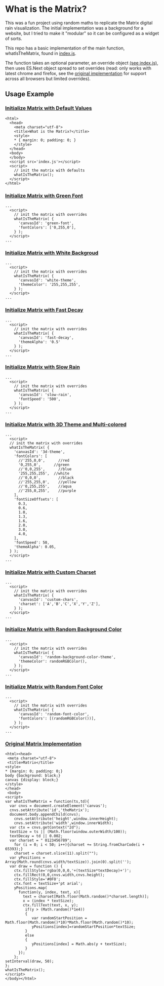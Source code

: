 # What is the Matrix?

This was a fun project using random maths to replicate the Matrix digital rain visualization.  The initial implementation was a background for a website, but I tried to make it "modular" so it can be configured as a widget of sorts.

This repo has a basic implementation of the main function, whatIsTheMatrix, found in [index.js](./index.js).

The function takes an optional parameter, an override object [(see index.js)](./index.js), then uses ES.Next object spread to set overrides (read: only works with latest chrome and firefox, see the [original implementation](#original-matrix-implementation) for support across all browsers but limited overrides).

## Usage Example

### [Initialize Matrix with Default Values](https://emb417.github.io/what-is-the-matrix/)
```
<html>
  <head>
    <meta charset="utf-8">
    <title>What is the Matrix?</title>
    <style>
    * { margin: 0; padding: 0; }
    </style>
  </head>
  <body>
  </body>
  <script src='index.js'></script>
  <script>
    // init the matrix with defaults
    whatIsTheMatrix();
  </script>
</html>
```

### [Initialize Matrix with Green Font](https://emb417.github.io/what-is-the-matrix/green-font.html)
```
...
  <script>
    // init the matrix with overrides
    whatIsTheMatrix( {
      'canvasId': 'green-font',
      'fontColors': ['0,255,0'],
    } );
  </script>
...
```

### [Initialize Matrix with White Backgroud](https://emb417.github.io/what-is-the-matrix/white-theme.html)
```
...
  <script>
    // init the matrix with overrides
    whatIsTheMatrix( {
      'canvasId': 'white-theme',
      'themeColor': '255,255,255',
    } );
  </script>
...
```

### [Initialize Matrix with Fast Decay](https://emb417.github.io/what-is-the-matrix/fast-decay.html)
```
...
  <script>
    // init the matrix with overrides
    whatIsTheMatrix( {
      'canvasId': 'fast-decay',
      'themeAlpha': '0.5'
    } );
  </script>
...
```

### [Initialize Matrix with Slow Rain](https://emb417.github.io/what-is-the-matrix/slow-rain.html)
```
...
  <script>
    // init the matrix with overrides
    whatIsTheMatrix( {
      'canvasId': 'slow-rain',
      'fontSpeed': '500',
    } );
  </script>
...
```

### [Initialize Matrix with 3D Theme and Multi-colored](https://emb417.github.io/what-is-the-matrix/3d-theme.html)
```
...
  <script>
  // init the matrix with overrides
  whatIsTheMatrix( {
    'canvasId': '3d-theme',
    'fontColors': [
      //'255,0,0',      //red
      '0,255,0',      //green
      //'0,0,255',      //blue
      '255,255,255',  //white
      //'0,0,0',        //black
      //'255,255,0',    //yellow
      //'0,255,255',    //aqua
      //'255,0,255',    //purple
    ],
    'fontSizeOffsets': [
      0.3,
      0.6,
      1.0,
      1.3,
      1.6,
      2.0,
      3.0,
      4.0,
    ],
    'fontSpeed': 50,
    'themeAlpha': 0.05,
  } );
  </script>
...
```

### [Initialize Matrix with Custom Charset](https://emb417.github.io/what-is-the-matrix/custom-chars.html)
```
...
  <script>
    // init the matrix with overrides
    whatIsTheMatrix( {
      'canvasId': 'custom-chars',
      'charset': ['A','B','C','X','Y','Z'],
    } );
  </script>
...
```

### [Initialize Matrix with Random Background Color](https://emb417.github.io/what-is-the-matrix/random-background-color-theme.html)
```
...
  <script>
    // init the matrix with overrides
    whatIsTheMatrix( {
      'canvasId': 'random-background-color-theme',
      'themeColor': randomRGBColor(),
    } );
  </script>
...
```

### [Initialize Matrix with Random Font Color](https://emb417.github.io/what-is-the-matrix/random-font-color.html)
```
...
  <script>
    // init the matrix with overrides
    whatIsTheMatrix( {
      'canvasId': 'random-font-color',
      'fontColors': [(randomRGBColor())],
    } );
  </script>
...
```

### [Original Matrix Implementation](https://emb417.github.io/what-is-the-matrix/vanilla-es5.html)
```
<html><head>
 <meta charset="utf-8">
 <title>Matrix</title>
<style>
* {margin: 0; padding: 0;}
body {background: black;}
canvas {display: block;}
</style>
</head>
 <body>
<script>
var whatIsTheMatrix = function(ts,td){
  var cnvs = document.createElement('canvas');
  cnvs.setAttribute('id','theMatrix');
  document.body.appendChild(cnvs);
    cnvs.setAttribute('height',window.innerHeight);
    cnvs.setAttribute('width',window.innerWidth);
  var ctx = cnvs.getContext("2d");
  textSize = ts || (Math.floor(window.outerWidth/100));
  textDecay = td || 0.002;
  var charset = " 0123456789";
    for (i = 0; i < 50; i++){charset += String.fromCharCode(i + 65393);}
    charset = charset.slice(11).split("");
  var yPositions = Array(Math.round(cnvs.width/textSize)).join(0).split('');
  var draw = function () {
    ctx.fillStyle='rgba(0,0,0,'+(textSize*textDecay)+')';
    ctx.fillRect(0,0,cnvs.width,cnvs.height);
    ctx.fillStyle='#0F0';
    ctx.font = textSize+'pt arial';
    yPositions.map(
      function(y, index, text, x){
        text = charset[Math.floor(Math.random()*charset.length)];
        x = (index * textSize);
        ctx.fillText(text, x, y);
         if(y > (Math.random()*1e4))
         {
            var randomStartPosition = Math.floor(Math.random()*10)*Math.floor(Math.random()*10);
            yPositions[index]=randomStartPosition*textSize;
         }
         else
         {
            yPositions[index] = Math.abs(y + textSize);
         }
      });
    };
setInterval(draw, 50);
};
whatIsTheMatrix();
</script>
</body></html>
```
